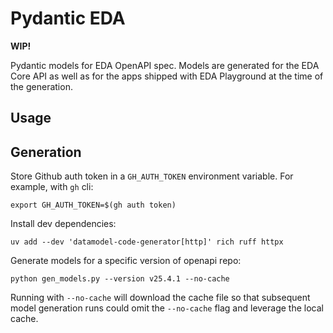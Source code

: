 # Pydantic EDA

**WIP!**

Pydantic models for EDA OpenAPI spec. Models are generated for the EDA Core API as well as for the apps shipped with EDA Playground at the time of the generation.

## Usage

## Generation

Store Github auth token in a `GH_AUTH_TOKEN` environment variable. For example, with `gh` cli:

```
export GH_AUTH_TOKEN=$(gh auth token)
```

Install dev dependencies:

```
uv add --dev 'datamodel-code-generator[http]' rich ruff httpx
```

Generate models for a specific version of openapi repo:

```
python gen_models.py --version v25.4.1 --no-cache
```

Running with `--no-cache` will download the cache file so that subsequent model generation runs could omit the `--no-cache` flag and leverage the local cache.

